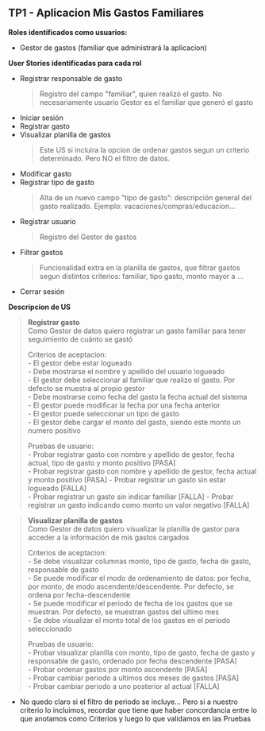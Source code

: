 ## TP1 - Aplicacion Mis Gastos Familiares

**Roles identificados como usuarios:**  
- Gestor de gastos (familiar que administrará la aplicacion)

**User Stories identificadas para cada rol**  
- Registrar responsable de gasto 
    > Registro del campo "familiar", quien realizó el gasto. 
No necesariamente usuario Gestor es el familiar que generó el gasto
- Iniciar sesión
- Registrar gasto
- Visualizar planilla de gastos
    > Este US si incluira la opcion de ordenar gastos segun un criterio determinado. Pero NO el filtro de datos.
- Modificar gasto
- Registrar tipo de gasto
    > Alta de un nuevo campo "tipo de gasto": descripción general del gasto realizado. Ejemplo: vacaciones/compras/educacion...
- Registrar usuario
    > Registro del Gestor de gastos
- Filtrar gastos
    > Funcionalidad extra en la planilla de gastos, que filtrar gastos segun distintos criterios: familiar, tipo gasto, monto mayor a ... 
- Cerrar sesión

**Descripcion de US**
 
> **Registrar gasto**  
> Como Gestor de datos quiero registrar un gasto familiar para tener seguimiento de cuánto se gastó  
>
> Criterios de aceptacion:  
>\- El gestor debe estar logueado  
>\- Debe mostrarse el nombre y apellido del usuario logueado  
>\- El gestor debe seleccionar al familiar que realizo el gasto. Por defecto se muestra al propio gestor   
>\- Debe mostrarse como fecha del gasto la fecha actual del sistema  
>\- El gestor puede modificar la fecha por una fecha anterior  
>\- El gestor puede seleccionar un tipo de gasto  
>\- El gestor debe cargar el monto del gasto, siendo este monto un numero positivo  
>
> Pruebas de usuario:  
>\- Probar registrar gasto con nombre y apellido de gestor, fecha actual, tipo de gasto y monto positivo [PASA]  
>\- Probar registrar gasto con nombre y apellido de gestor, fecha actual y monto positivo [PASA]
>\- Probar registrar un gasto sin estar logueado [FALLA]  
>\- Probar registrar un gasto sin indicar familiar [FALLA]
>\- Probar registrar un gasto indicando como monto un valor negativo [FALLA]  
  
> **Visualizar planilla de gastos**  
> Como Gestor de datos quiero visualizar la planilla de gastor para acceder a la información de mis gastos cargados  
>
> Criterios de aceptacion:  
>\- Se debe visualizar columnas monto, tipo de gasto, fecha de gasto, responsable de gasto    
>\- Se puede modificar el modo de ordenamiento de datos: por fecha, por monto, de modo ascendente/descendente. Por defecto, se ordena por fecha-descendente  
>\- Se puede modificar el periodo de fecha de los gastos que se muestran. Por defecto, se muestran gastos del ultimo mes  
>\- Se debe visualizar el monto total de los gastos en el periodo seleccionado
>
> Pruebas de usuario:  
>\- Probar visualizar planilla con monto, tipo de gasto, fecha de gasto y responsable de gasto, ordenado por fecha descendente [PASA]  
>\- Probar ordenar gastos por monto ascendente [PASA]  
>\- Probar cambiar periodo a ultimos dos meses de gastos [PASA]  
>\- Probar cambiar periodo a uno posterior al actual [FALLA]  

- No quedo claro si el filtro de periodo se incluye... Pero si a nuestro criterio lo incluimos, recordar que tiene que haber concordancia entre lo que anotamos como Criterios y luego lo que validamos en las Pruebas